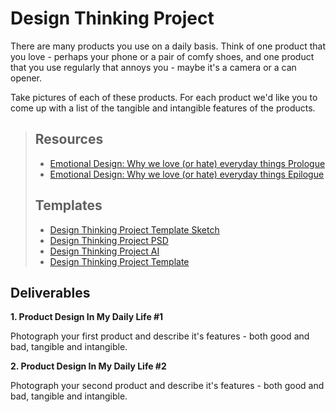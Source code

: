 # Design Thinking Project

There are many products you use on a daily basis. Think of one product that you love - perhaps your phone or a pair of comfy shoes, and one product that you use regularly that annoys you - maybe it's a camera or a can opener.

Take pictures of each of these products. For each product we'd like you to come up with a list of the tangible and intangible features of the products.


> ## Resources
>
> * [Emotional Design: Why we love (or hate) everyday things Prologue](http://www.jnd.org/dn.mss/CH00_Prolog.pdf)
> * [Emotional Design: Why we love (or hate) everyday things Epilogue](http://www.jnd.org/dn.mss/CH-Epilog.pdf)
>
> ## Templates
> * [Design Thinking Project Template Sketch](https://storage.trydesignlab.com/project-templates/Design-thinking-project_hojgi8X_ynb0elf.sketch)
> * [Design Thinking Project PSD](https://storage.trydesignlab.com/project-templates/Design-thinking-project_T0ImOmC_JsztuEf.psd)
> * [Design Thinking Project AI](https://storage.trydesignlab.com/project-templates/Design-thinking-project_cnBqmtq.ai)
> * [Design Thinking Project Template](https://storage.trydesignlab.com/project-templates/Design-thinking-project_nheYny4.pdf)
>


## Deliverables

**1. Product Design In My Daily Life #1**

Photograph your first product and describe it's features - both good and bad, tangible and intangible.

**2. Product Design In My Daily Life #2**

Photograph your second product and describe it's features - both good and bad, tangible and intangible.
